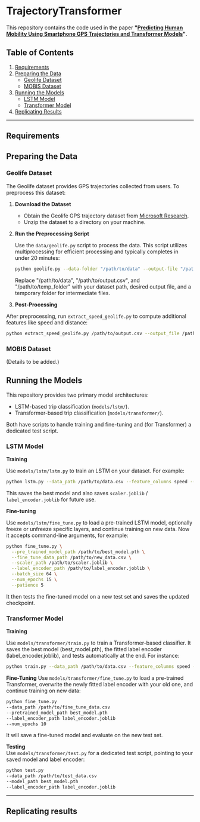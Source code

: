 # TrajectoryTransformer

This repository contains the code used in the paper **"[Predicting Human Mobility Using Smartphone GPS Trajectories and Transformer Models](#)"**. 

## Table of Contents

1. [Requirements](#requirements)
2. [Preparing the Data](#preparing-the-data)  
   - [Geolife Dataset](#geolife-dataset)  
   - [MOBIS Dataset](#mobis-dataset)  
3. [Running the Models](#running-the-models)  
   - [LSTM Model](#lstm-model)   
   - [Transformer Model](#transformer-model)  
4. [Replicating Results](#replicating-results)

---


## Requirements

## Preparing the Data

### Geolife Dataset

The Geolife dataset provides GPS trajectories collected from users. To preprocess this dataset:

1. **Download the Dataset**

   - Obtain the Geolife GPS trajectory dataset from [Microsoft Research](https://www.microsoft.com/en-us/research/publication/geolife-gps-trajectory-dataset-user-guide/).
   - Unzip the dataset to a directory on your machine.

2. **Run the Preprocessing Script**

   Use the `data/geolife.py` script to process the data. This script utilizes multiprocessing for efficient processing and typically completes in under 20 minutes:

   ```bash
   python geolife.py --data-folder "/path/to/data" --output-file "/path/to/output.csv" --temp-folder "/path/to/temp_folder"
   ```
   
   Replace "/path/to/data", "/path/to/output.csv", and "/path/to/temp_folder" with your dataset path, desired output file, and a temporary folder for intermediate files. 

3. **Post-Processing** 

After preprocessing, run `extract_speed_geolife.py` to compute additional features like speed and distance:

```bash
python extract_speed_geolife.py /path/to/output.csv --output_file /path/to/final_
``` 

### MOBIS Dataset

(Details to be added.)

## Running the Models
This repository provides two primary model architectures:

- LSTM-based trip classification (`models/lstm/`).
- Transformer-based trip classification (`models/transformer/`).

Both have scripts to handle training and fine-tuning and (for Transformer) a dedicated test script.

### LSTM Model

**Training**

Use `models/lstm/lstm.py` to train an LSTM on your dataset. For example:

```bash
python lstm.py --data_path /path/to/data.csv --feature_columns speed --target_column label
```

This saves the best model and also saves `scaler.joblib` / `label_encoder.joblib` for future use.

**Fine-tuning**

Use `models/lstm/fine_tune.py` to load a pre-trained LSTM model, optionally freeze or unfreeze specific layers, and continue training on new data. Now it accepts command-line arguments, for example:

```bash
python fine_tune.py \
  --pre_trained_model_path /path/to/best_model.pth \
  --fine_tune_data_path /path/to/new_data.csv \
  --scaler_path /path/to/scaler.joblib \
  --label_encoder_path /path/to/label_encoder.joblib \
  --batch_size 64 \
  --num_epochs 15 \
  --patience 5
```

It then tests the fine-tuned model on a new test set and saves the updated checkpoint.


### Transformer Model

**Training**

Use `models/transformer/train.py` to train a Transformer-based classifier. It saves the best model (best_model.pth), the fitted label encoder (label_encoder.joblib), and tests automatically at the end. For instance:

```bash
python train.py --data_path /path/to/data.csv --feature_columns speed --target_column
```

**Fine-Tuning**
Use `models/transformer/fine_tune.py` to load a pre-trained Transformer, overwrite the newly fitted label encoder with your old one, and continue training on new data:

```bash
python fine_tune.py
--data_path /path/to/fine_tune_data.csv
--pretrained_model_path best_model.pth
--label_encoder_path label_encoder.joblib
--num_epochs 10
```

It will save a fine-tuned model and evaluate on the new test set.

**Testing**  
Use `models/transformer/test.py` for a dedicated test script, pointing to your saved model and label encoder:

```bash
python test.py
--data_path /path/to/test_data.csv
--model_path best_model.pth
--label_encoder_path label_encoder.joblib
```

---

## Replicating results